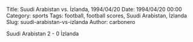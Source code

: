 Title: Suudi Arabistan vs. İzlanda, 1994/04/20
Date: 1994/04/20 00:00
Category: sports
Tags: football, football scores, Suudi Arabistan, İzlanda
Slug: suudi-arabistan-vs-izlanda
Author: carbonero


Suudi Arabistan 2 - 0 İzlanda
